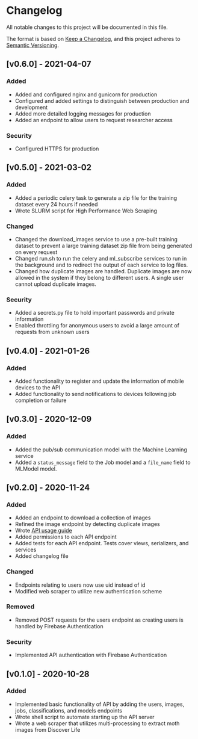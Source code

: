 # Changelog
All notable changes to this project will be documented in this file.

The format is based on [Keep a Changelog](https://keepachangelog.com/en/1.0.0/),
and this project adheres to [Semantic Versioning](https://semver.org/spec/v2.0.0.html).

## [v0.6.0] - 2021-04-07
### Added
- Added and configured nginx and gunicorn for production
- Configured and added settings to distinguish between production and development
- Added more detailed logging messages for production
- Added an endpoint to allow users to request researcher access

### Security
- Configured HTTPS for production

## [v0.5.0] - 2021-03-02
### Added
- Added a periodic celery task to generate a zip file for the training dataset every 24 hours if needed
- Wrote SLURM script for High Performance Web Scraping

### Changed
- Changed the download_images service to use a pre-built training dataset to prevent a large training dataset zip file from being generated on every request
- Changed run.sh to run the celery and ml_subscribe services to run in the background and to redirect the output of each service to log files. 
- Changed how duplicate images are handled. Duplicate images are now allowed in the system if they belong to different users. A single user cannot upload duplicate images.

### Security
- Added a secrets.py file to hold important passwords and private information
- Enabled throttling for anonymous users to avoid a large amount of requests from unknown users

## [v0.4.0] - 2021-01-26
### Added
- Added functionality to register and update the information of mobile devices to the API
- Added functionality to send notifications to devices following job completion or failure

## [v0.3.0] - 2020-12-09
### Added
- Added the pub/sub communication model with the Machine Learning service
- Added a ```status_message``` field to the Job model and a ```file_name``` field to MLModel model.

## [v0.2.0] - 2020-11-24
### Added
- Added an endpoint to download a collection of images
- Refined the image endpoint by detecting duplicate images
- Wrote [API usage guide](http://167.172.31.118:8000/api/v1/docs/)
- Added permissions to each API endpoint
- Added tests for each API endpoint. Tests cover views, serializers, and services
- Added changelog file

### Changed
- Endpoints relating to users now use uid instead of id
- Modified web scraper to utilize new authentication scheme

### Removed
- Removed POST requests for the users endpoint as creating users is handled by Firebase Authentication

### Security
- Implemented API authentication with Firebase Authentication

## [v0.1.0] - 2020-10-28
### Added
- Implemented basic functionality of API by adding the users, images, jobs, classifications, and models endpoints
- Wrote shell script to automate starting up the API server
- Wrote a web scraper that utilizes multi-processing to extract moth images from Discover Life
